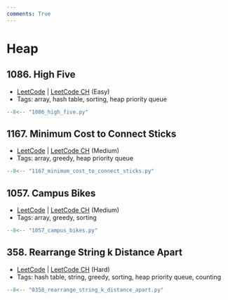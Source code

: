```yaml
---
comments: True
---
```


# Heap

## 1086. High Five

-   [LeetCode](https://leetcode.com/problems/high-five/) | [LeetCode CH](https://leetcode.cn/problems/high-five/) (Easy)
-   Tags: array, hash table, sorting, heap priority queue

```python
--8<-- "1086_high_five.py"
```

## 1167. Minimum Cost to Connect Sticks

-   [LeetCode](https://leetcode.com/problems/minimum-cost-to-connect-sticks/) | [LeetCode CH](https://leetcode.cn/problems/minimum-cost-to-connect-sticks/) (Medium)
-   Tags: array, greedy, heap priority queue

```python
--8<-- "1167_minimum_cost_to_connect_sticks.py"
```

## 1057. Campus Bikes

-   [LeetCode](https://leetcode.com/problems/campus-bikes/) | [LeetCode CH](https://leetcode.cn/problems/campus-bikes/) (Medium)
-   Tags: array, greedy, sorting

```python
--8<-- "1057_campus_bikes.py"
```

## 358. Rearrange String k Distance Apart

-   [LeetCode](https://leetcode.com/problems/rearrange-string-k-distance-apart/) | [LeetCode CH](https://leetcode.cn/problems/rearrange-string-k-distance-apart/) (Hard)
-   Tags: hash table, string, greedy, sorting, heap priority queue, counting

```python
--8<-- "0358_rearrange_string_k_distance_apart.py"
```

